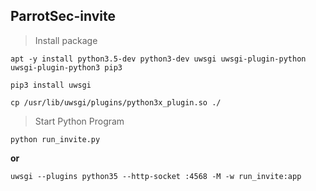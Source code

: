 ## ParrotSec-invite

> Install package

`apt -y install python3.5-dev python3-dev uwsgi uwsgi-plugin-python uwsgi-plugin-python3 pip3`

`pip3 install uwsgi`

`cp /usr/lib/uwsgi/plugins/python3x_plugin.so ./`

> Start Python Program

`python run_invite.py`

**or**

`uwsgi --plugins python35 --http-socket :4568 -M -w run_invite:app`
